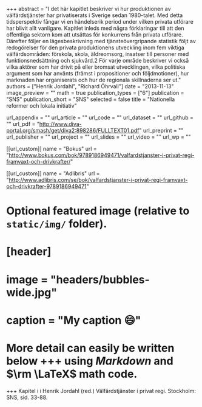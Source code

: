 +++
abstract = "I det här kapitlet beskriver vi hur produktionen av välfärdstjänster har  privatiserats i Sverige sedan 1980-talet. Med detta tidsperspektiv fångar vi en händelserik period under vilken privata utförare har blivit allt vanligare. Kapitlet inleds med några förklaringar till att den offentliga sektorn kom att utsättas för konkurrens från privata utförare. Därefter följer en lägesbeskrivning med tjänsteövergripande statistik följt av redogörelser för den privata produktionens utveckling inom fem viktiga välfärdsområden: förskola, skola, äldreomsorg, insatser till personer med funktionsnedsättning och sjukvård.2 För varje område beskriver vi också vilka aktörer som har drivit på eller bromsat utvecklingen, vilka politiska argument som har använts (främst i propositioner och följdmotioner), hur marknaden har organiserats och hur de regionala skillnaderna ser ut."
authors = ["Henrik Jordahl", "Richard Öhrvall"]
date = "2013-11-13"
image_preview = ""
math = true
publication_types = ["6"]
publication = "SNS"
publication_short = "SNS"
selected = false
title = "Nationella reformer och lokala initiativ"

url_appendix = ""
url_article = ""
url_code = ""
url_dataset = ""
url_github = ""
url_pdf = "http://www.diva-portal.org/smash/get/diva2:898286/FULLTEXT01.pdf"
url_preprint = ""
url_publisher  = ""
url_project = ""
url_slides = ""
url_video = ""
url_wp = ""

[[url_custom]]
name = "Bokus"
url = "http://www.bokus.com/bok/9789186949471/valfardstjanster-i-privat-regi-framvaxt-och-drivkrafter/"

[[url_custom]]
name = "Adlibris"
url = "http://www.adlibris.com/se/bok/valfardstjanster-i-privat-regi-framvaxt-och-drivkrafter-9789186949471"


# Optional featured image (relative to `static/img/` folder).
# [header]
# image = "headers/bubbles-wide.jpg"
# caption = "My caption :smile:"


# More detail can easily be written below +++ using *Markdown* and $\rm \LaTeX$ math code.
+++
Kapitel i i Henrik Jordahl (red.) Välfärdstjänster i privat regi. Stockholm: SNS, sid. 33-88.
